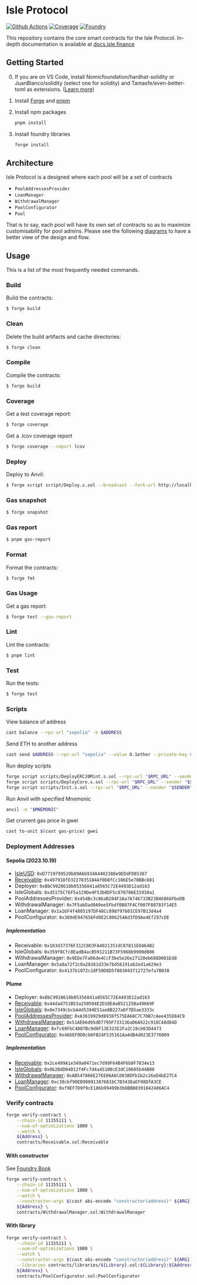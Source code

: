 # Isle Protocol

[![Github Actions][gha-badge]][gha] [![Coverage][codecov-badge]][codecov] [![Foundry][foundry-badge]][foundry]

[gha]: https://github.com/bsostech/isle/actions
[gha-badge]: https://github.com/bsostech/isle/actions/workflows/ci.yml/badge.svg
[codecov]: https://codecov.io/gh/bsostech/isle
[codecov-badge]: https://codecov.io/gh/bsostech/isle/graph/badge.svg?token=MZCPLVNMTH
[foundry]: https://getfoundry.sh/
[foundry-badge]: https://img.shields.io/badge/Built%20with-Foundry-FFDB1C.svg

This repository contains the core smart contracts for the Isle Protocol. In-depth documentation is available at [docs.isle.finance](https://docs.isle.finance)

## Getting Started

0. If you are on VS Code, install Nomicfoundation/hardhat-solidity or JuanBlanco/solidity (select one for solidity) and
   Tamasfe/even-better-toml as extensions.
   ([Learn more](https://book.getfoundry.sh/config/vscode#integrating-with-vscode))

1. Install [Forge](https://book.getfoundry.sh/getting-started/installation) and [pnpm](https://pnpm.io/installation)

2. Install npm packages

    ```sh
    pnpm install
    ```

3. Install foundry libraries

    ```sh
    forge install
    ```

## Architecture

Isle Protocol is a designed where each pool will be a set of contracts

- `PoolAddressesProvider`
- `LoanManager`
- `WithdrawalManager`
- `PoolConfigurator`
- `Pool`

That is to say, each pool will have its own set of contracts so as to maximize customisability for pool admins. Please see the following [diagrams](https://docs.isle.finance/technical-resources/diagrams) to have a better view of the design and flow.

## Usage

This is a list of the most frequently needed commands.

### Build

Build the contracts:

```sh
$ forge build
```

### Clean

Delete the build artifacts and cache directories:

```sh
$ forge clean
```

### Compile

Compile the contracts:

```sh
$ forge build
```

### Coverage

Get a test coverage report:

```sh
$ forge coverage
```

Get a .lcov coverage report

```sh
$ forge coverage --report lcov
```

### Deploy

Deploy to Anvil:

```sh
$ forge script script/Deploy.s.sol --broadcast --fork-url http://localhost:8545
```

### Gas snapshot

```sh
$ forge snapshot
```

### Gas report

```sh
$ pnpm gas-report
```

### Format

Format the contracts:

```sh
$ forge fmt
```

### Gas Usage

Get a gas report:

```sh
$ forge test --gas-report
```

### Lint

Lint the contracts:

```sh
$ pnpm lint
```

### Test

Run the tests:

```sh
$ forge test
```

### Scripts

View balance of address
```sh
cast balance --rpc-url "sepolia" -e $ADDRESS
```

Send ETH to another address

```sh
cast send $ADDRESS --rpc-url "sepolia" --value 0.1ether --private-key $PRIV_KEY
```

Run deploy scripts

```sh
forge script scripts/DeployERC20Mint.s.sol --rpc-url "$RPC_URL" --sender "$SENDER" --broadcast --sig "run()" --verify -vvvv
forge script scripts/DeployCore.s.sol --rpc-url "$RPC_URL" --sender "$SENDER" --broadcast --sig "run(address)" --verify -vvvv "$ADDRESS"
forge script scripts/Init.s.sol --rpc-url "$RPC_URL" --sender "$SENDER" --broadcast --sig "run(address,address)" --verify -vvvv "$RECEIVABLE" "$PAP"
```

Run Anvil with specified Mnemonic

```sh
anvil -m "$MNEMONIC"
```

Get crurrent gas price in gwei

```sh
cast to-unit $(cast gas-price) gwei
```

### Deployment Addresses

#### Sepolia (2023.10.19)

- [IsleUSD](https://sepolia.etherscan.io/token/0xD7719799520b89A6b934A4402388e9EDdFD85387): `0xD7719799520b89A6b934A4402388e9EDdFD85387`
- [Receivable](https://sepolia.etherscan.io/token/0x497918fD3227835184Af0D8fCc106E5e70BBc881): `0x497918fD3227835184Af0D8fCc106E5e70BBc881`
- Deployer: `0xBbC9928618b05356841a8565C72E4493D12ad163`
- IsleGlobals: `0xd5175C76F5a129De4F53b0DF5c878706E31910a1`
- PoolAddressesProvider: `0x454Bc3c86aB284F2Aa7A746733B23B46866FbeDB`
- WithdrawalManager: `0x7F5abDad0A9ee5Fbdf0B07F4Cf007F88783f14E5`
- LoanManager: `0x1a16F4f4805197DF48Cc898f97601CE97B13d4a4`
- PoolConfigurator: `0x389dE947656Fd0E2C806254Ad3fD9Ae4Ef297cDE`

##### Implementation

- Receivable: `0x103d37376F312C0D3FA4021351dC87811E0464B2`
- IsleGlobals: `0x359f8Cfc8EadB4acB591211B73F5968b9900dB06`
- WithdrawalManager: `0x9EDe7Fa06de4CcF3be5e26e27120eb608D001Ed8`
- LoanManager: `0x5a0a72f2c0a28161d33e7bd56191ab2ed1a629e3`
- PoolConfigurator: `0x4137b1072c18F50D8D5f883043712727efa7B038`

#### Plume

- Deployer: `0xBbC9928618b05356841a8565C72E4493D12ad163`
- [Receivable](https://testnet-explorer.plumenetwork.xyz/address/0x44dad751B53a250504E2D10EAeB52125Ba49669F?tab=read_proxy):
`0x44dad751B53a250504E2D10EAeB52125Ba49669F`
- [IsleGlobals](https://testnet-explorer.plumenetwork.xyz/address/0x0e7349cbcbA4d5394E51ae8B227a0f7D5ae3333c):
`0x0e7349cbcbA4d5394E51ae8B227a0f7D5ae3333c`
- [PoolAddressesProvider](https://testnet-explorer.plumenetwork.xyz/address/0xA3619929d8938f575EA68C7C70B7cAee435D84C9): `0xA3619929d8938f575EA68C7C70B7cAee435D84C9`
- [WithdrawalManager](https://testnet-explorer.plumenetwork.xyz/address/0x51AE66d95dD7795F733136aD6A922c918C48d84D): `0x51AE66d95dD7795F733136aD6A922c918C48d84D`
- [LoanManager](https://testnet-explorer.plumenetwork.xyz/address/0xfc69FbC4087Bc9d0F13E323E2Fa2C19cb03D4473): `0xfc69FbC4087Bc9d0F13E323E2Fa2C19cb03D4473`
- [PoolConfigurator](https://testnet-explorer.plumenetwork.xyz/address/0x46bEF0D0cb6FB24F535161Aa4dB4d023E3776009): `0x46bEF0D0cb6FB24F535161Aa4dB4d023E3776009`

##### Implementation

- [Receivable](https://testnet-explorer.plumenetwork.xyz/address/0x2ce499A1e349a0471ec7d99F64B4F6b8F7834e13): `0x2ce499A1e349a0471ec7d99F64B4F6b8F7834e13`
- [IsleGlobals](https://testnet-explorer.plumenetwork.xyz/address/0x0b2BdD04D12f4Fc7d4a45100cE3dC10605b44B00): `0x0b2BdD04D12f4Fc7d4a45100cE3dC10605b44B00`
- [WithdrawalManager](https://testnet-explorer.plumenetwork.xyz/address/0xAB547866E27EE06A6Cd038DFb1b2c26eD4bE27C4): `0xAB547866E27EE06A6Cd038DFb1b2c26eD4bE27C4`
- [LoanManager](https://testnet-explorer.plumenetwork.xyz/address/0xc30cbf90EB98091387681bC7B3438aEF08DfA3CE): `0xc30cbf90EB98091387681bC7B3438aEF08DfA3CE`
- [PoolConfigurator](https://testnet-explorer.plumenetwork.xyz/address/0xf9EF7D9f9cE186b99499b3b8BBB0391042406AC4): `0xf9EF7D9f9cE186b99499b3b8BBB0391042406AC4`

### Verify contracts

```sh
forge verify-contract \
    --chain-id 11155111 \
    --num-of-optimizations 1000 \
    --watch \
    ${Address} \
    contracts/Receivable.sol:Receivable
```

#### With constructor

See [Foundry Book](https://book.getfoundry.sh/forge/deploying?highlight=verify#verifying-a-pre-existing-contract)

```sh
forge verify-contract \
    --chain-id 11155111 \
    --num-of-optimizations 1000 \
    --watch \
    --constructor-args $(cast abi-encode "constructor(address)" ${ARG}) \
    ${Address} \
    contracts/WithdrawalManager.sol:WithdrawalManager
```

#### With library

```sh
forge verify-contract \
    --chain-id 11155111 \
    --num-of-optimizations 1000 \
    --watch \
    --constructor-args $(cast abi-encode "constructor(address)" ${ARG}) \
    --libraries contracts/libraries/${Library}.sol:${Library}:${Address} \
    ${Address} \
    contracts/PoolConfigurator.sol:PoolConfigurator
```
